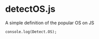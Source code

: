 # detectOS.js
A simple definition of the popular OS on JS
```smartyconfig
console.log(Detect.OS);
```
